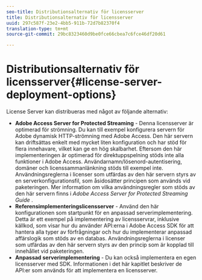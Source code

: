```yaml
---
seo-title: Distributionsalternativ för licensserver
title: Distributionsalternativ för licensserver
uuid: 297c587f-23e2-4bb5-911b-72d7b82370f4
translation-type: tm+mt
source-git-commit: 29bc8323460d9be0fce66cbea7c6fce46df20d61

---
```



# Distributionsalternativ för licensserver{#license-server-deployment-options}

License Server kan distribueras med något av följande alternativ:

* **Adobe Access Server for Protected Streaming** - Denna licensserver är optimerad för strömning. Du kan till exempel konfigurera servern för Adobe dynamisk HTTP-strömning med Adobe Access. Den här servern kan driftsättas enkelt med mycket liten konfiguration och har stöd för flera innehavare, vilket kan ge en hög skalbarhet. Eftersom den här implementeringen är optimerad för direktuppspelning stöds inte alla funktioner i Adobe Access. Användarnamn/lösenord-autentisering, domäner och licenssammanlänkning stöds till exempel inte. Användningsreglerna i licenser som utfärdas av den här servern styrs av en serverkonfigurationsfil, som åsidosätter principen som används vid paketeringen. Mer information om vilka användningsregler som stöds av den här servern finns i *Adobe Access Server for Protected Streaming Guide* .
* **Referensimplementeringslicensserver** - Använd den här konfigurationen som startpunkt för en anpassad serverimplementering. Detta är ett exempel på implementering av licensservrar, inklusive källkod, som visar hur du använder API:erna i Adobe Access SDK för att hantera alla typer av förfrågningar och hur du implementerar anpassad affärslogik som stöds av en databas. Användningsreglerna i licenser som utfärdas av den här servern styrs av den princip som är kopplad till innehållet vid paketeringen.
* **Anpassad serverimplementering** - Du kan också implementera en egen licensserver med SDK. Informationen i det här kapitlet beskriver de API:er som används för att implementera en licensserver.

